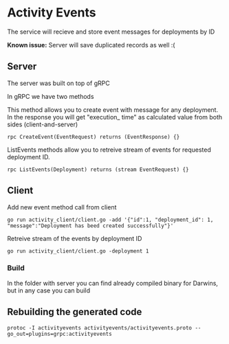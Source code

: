 # Activity Events

The service will recieve and store event messages for deployments by ID

**Known issue:** Server will save duplicated records as well :(

## Server

The server was built on top of gRPC

In gRPC we have two methods

This method allows you to create event with message for any deployment.
In the response you will get "execution_ time" as calculated value from both sides (client-and-server)
```
rpc CreateEvent(EventRequest) returns (EventResponse) {}
```

ListEvents methods  allow you to retreive stream of events for requested deployment ID.

```
rpc ListEvents(Deployment) returns (stream EventRequest) {}
```

## Client

Add new event method call from client

```
go run activity_client/client.go -add '{"id":1, "deployment_id": 1, "message":"Deployment has beed created successfully"}'
```

Retreive stream of the events by deployment ID

```
go run activity_client/client.go -deployment 1
```

### Build

In the folder with server you can find already compiled binary for Darwins, but in any case you can build



## Rebuilding the generated code

```
protoc -I activityevents activityevents/activityevents.proto --go_out=plugins=grpc:activityevents
```